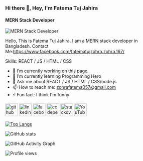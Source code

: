 ### Hi there 👋, Hey, I'm Fatema Tuj Jahira
#### MERN Stack Developer
![MERN Stack Developer](https://miro.medium.com/max/1400/0*K2WLMTExLyida7OR.gif)

Hello, This is Fatema Tuj Jahira. I am a MERN stack developer in Bangladesh. Contact Me:https://www.facebook.com/fatematujzohra.zohra.167/

Skills: REACT / JS / HTML / CSS

- 🔭 I’m currently working on this page. 
- 🌱 I’m currently learning Programming Hero 
- 💬 Ask me about REACT / JS / HTML / CSS/node.js 
- 📫 How to reach me:  zohrafatema357@gmail.com 
- ⚡ Fun fact: I think I'm funny 


[<img src='https://cdn.jsdelivr.net/npm/simple-icons@3.0.1/icons/github.svg' alt='github' height='40'>](https://github.com/Fatematujjahira)  [<img src='https://cdn.jsdelivr.net/npm/simple-icons@3.0.1/icons/linkedin.svg' alt='linkedin' height='40'>](https://www.linkedin.com/in/fatema-tuj-jahira-03558a216/)  [<img src='https://cdn.jsdelivr.net/npm/simple-icons@3.0.1/icons/facebook.svg' alt='facebook' height='40'>](https://www.facebook.com/fatematujzohra.zohra.167/)  [<img src='https://cdn.jsdelivr.net/npm/simple-icons@3.0.1/icons/codepen.svg' alt='codepen' height='40'>](https://codepen.io/fatema-jahira)  [<img src='https://cdn.jsdelivr.net/npm/simple-icons@3.0.1/icons/stackoverflow.svg' alt='stackoverflow' height='40'>](https://stackoverflow.com/users/16967266)  [<img src='https://cdn.jsdelivr.net/npm/simple-icons@3.0.1/icons/youtube.svg' alt='YouTube' height='40'>](https://www.youtube.com/channel/https://www.youtube.com/)  

[![Top Langs](https://github-readme-stats.vercel.app/api/top-langs/?username=Fatematujjahira)](https://github.com/anuraghazra/github-readme-stats)

![GitHub stats](https://github-readme-stats.vercel.app/api?username=Fatematujjahira&show_icons=true)  

![GitHub Activity Graph](https://activity-graph.herokuapp.com/graph?username=Fatematujjahira)  

![Profile views](https://gpvc.arturio.dev/Fatematujjahira)  
